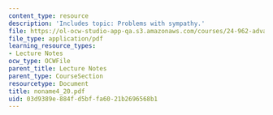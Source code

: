 ```yaml
---
content_type: resource
description: 'Includes topic: Problems with sympathy.'
file: https://ol-ocw-studio-app-qa.s3.amazonaws.com/courses/24-962-advanced-phonology-spring-2005/03d9389e884fd5bffa6021b2696568b1_noname4_20.pdf
file_type: application/pdf
learning_resource_types:
- Lecture Notes
ocw_type: OCWFile
parent_title: Lecture Notes
parent_type: CourseSection
resourcetype: Document
title: noname4_20.pdf
uid: 03d9389e-884f-d5bf-fa60-21b2696568b1
---
```

